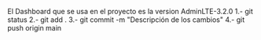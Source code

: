 El Dashboard que se usa en el proyecto es la version AdminLTE-3.2.0
1.- git status
2.- git add .
3.- git commit -m "Descripción de los cambios"
4.- git push origin main
